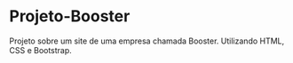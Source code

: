 # Projeto-Booster
Projeto sobre um site de uma empresa chamada Booster.
Utilizando HTML, CSS e Bootstrap.
